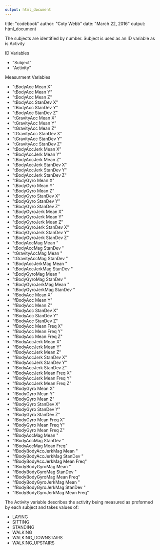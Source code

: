 ```yaml
---
output: html_document
---
```

title: "codebook"
author: "Coty Webb"
date: "March 22, 2016"
output: html_document

The subjects are identified by number. Subject is used as an ID variable as is Activity


ID Variables

* "Subject"
* "Activity"

Measurment Variables

* "tBodyAcc Mean  X"
* "tBodyAcc Mean  Y"
* "tBodyAcc Mean  Z"
* "tBodyAcc StanDev  X"
* "tBodyAcc StanDev  Y"
* "tBodyAcc StanDev  Z"
* "tGravityAcc Mean  X"
* "tGravityAcc Mean  Y"
* "tGravityAcc Mean  Z"
*  "tGravityAcc StanDev  X"
* "tGravityAcc StanDev  Y"
* "tGravityAcc StanDev  Z"
* "tBodyAccJerk Mean  X"
* "tBodyAccJerk Mean  Y"
* "tBodyAccJerk Mean  Z"
* "tBodyAccJerk StanDev  X"
* "tBodyAccJerk StanDev  Y"
* "tBodyAccJerk StanDev  Z"
* "tBodyGyro Mean  X"
* "tBodyGyro Mean  Y"
* "tBodyGyro Mean  Z"
* "tBodyGyro StanDev  X"
* "tBodyGyro StanDev  Y"
* "tBodyGyro StanDev  Z"
* "tBodyGyroJerk Mean  X"
* "tBodyGyroJerk Mean  Y"
* "tBodyGyroJerk Mean  Z"
* "tBodyGyroJerk StanDev  X"
* "tBodyGyroJerk StanDev  Y"
* "tBodyGyroJerk StanDev  Z"
* "tBodyAccMag Mean "
* "tBodyAccMag StanDev "
* "tGravityAccMag Mean "
* "tGravityAccMag StanDev "
* "tBodyAccJerkMag Mean "
* "tBodyAccJerkMag StanDev "
* "tBodyGyroMag Mean "
* "tBodyGyroMag StanDev "
* "tBodyGyroJerkMag Mean "
* "tBodyGyroJerkMag StanDev "
* "fBodyAcc Mean  X"
* "fBodyAcc Mean  Y"
* "fBodyAcc Mean  Z"
* "fBodyAcc StanDev  X"
* "fBodyAcc StanDev  Y"
* "fBodyAcc StanDev  Z"
* "fBodyAcc Mean Freq X"
* "fBodyAcc Mean Freq Y"
* "fBodyAcc Mean Freq Z"
* "fBodyAccJerk Mean  X"
* "fBodyAccJerk Mean  Y"
* "fBodyAccJerk Mean  Z"
* "fBodyAccJerk StanDev  X"
* "fBodyAccJerk StanDev  Y"
* "fBodyAccJerk StanDev  Z"
* "fBodyAccJerk Mean Freq X"
* "fBodyAccJerk Mean Freq Y"
* "fBodyAccJerk Mean Freq Z"
* "fBodyGyro Mean  X"
* "fBodyGyro Mean  Y"
* "fBodyGyro Mean  Z"
* "fBodyGyro StanDev  X"
* "fBodyGyro StanDev  Y"
* "fBodyGyro StanDev  Z"
* "fBodyGyro Mean Freq X"
* "fBodyGyro Mean Freq Y"
* "fBodyGyro Mean Freq Z"
* "fBodyAccMag Mean "
* "fBodyAccMag StanDev "
* "fBodyAccMag Mean Freq"
* "fBodyBodyAccJerkMag Mean "
* "fBodyBodyAccJerkMag StanDev "
* "fBodyBodyAccJerkMag Mean Freq"
* "fBodyBodyGyroMag Mean "
* "fBodyBodyGyroMag StanDev "
* "fBodyBodyGyroMag Mean Freq"
* "fBodyBodyGyroJerkMag Mean "
* "fBodyBodyGyroJerkMag StanDev "
* "fBodyBodyGyroJerkMag Mean Freq"

The Activity variable describes the activity being measured as proformed by each subject
and takes values of:

* LAYING
* SITTING
* STANDING
* WALKING
* WALKING_DOWNSTAIRS
* WALKING_UPSTAIRS

